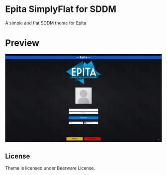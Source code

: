 # Epita SimplyFlat for SDDM
A simple and flat SDDM theme for Epita

# Preview
![preview1](screens/preview1.png)

## License
Theme is licensed under Beerware License.
